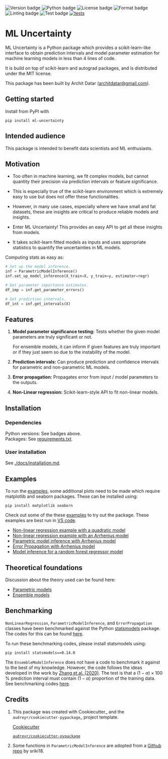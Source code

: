 
![Version badge](https://img.shields.io/badge/version-0.1.0-blue)
![Python badge](https://img.shields.io/badge/python-3.9|3.10|3.11-blue?logo=python)
![License badge](https://img.shields.io/badge/License-MIT-blue)
![Format badge](https://img.shields.io/badge/code_format-black-black)
![Linting badge](https://img.shields.io/badge/code_linting-flake8-black)
![Test badge](https://img.shields.io/badge/tests-pytest-black?logo=pytest)
[![tests](https://github.com/architdatar/ml_uncertainty/actions/workflows/run_tests.yml/badge.svg)](https://github.com/architdatar/ml_uncertainty/actions/workflows/run_tests.yml)

ML Uncertainty
=============================

ML Uncertainty is a Python package which provides a scikit-learn-like interface to obtain prediction intervals and model parameter estimation for machine learning models in less than 4 lines of code.

It is build on top of scikit-learn and autograd packages, and is distributed under the MIT license. 

This package has been built by Archit Datar (architdatar@gmail.com). 

Getting started
----
Install from PyPI with
```
pip install ml-uncertainty
```

Intended audience
----
This package is intended to benefit data scientists and ML enthusiasts. 

Motivation
----
* Too often in machine learning, we fit complex models, but cannot quantity their precision via prediction intervals or feature significance.

* This is especially true of the scikit-learn environment which is extremely easy to use but does not offer these functionalities.

* However, in many use cases, especially where we have small and fat datasets, these are insights are critical to produce reliable models and insights. 

* Enter ML Uncertainty! This provides an easy API to get all these insights from models.

* It takes scikit-learn fitted models as inputs and uses appropriate statistics to quantify the uncertainties in ML models.

Computing stats as easy as:

```Python
# Set up the model inference.
inf = ParametricModelInference()
inf.set_up_model_inference(X_train=X, y_train=y, estimator=regr)

# Get parameter importance estimates.
df_imp = inf.get_parameter_errors()

# Get prediction intervals.
df_int = inf.get_intervals(X)
```

Features
--------

1. **Model parameter significance testing:** Tests whether the given model parameters are truly significant or not.

     For ensemble models, it can inform if given features are truly important or if they just seem so due to the instability of the model.

2. **Prediction intervals:** Can produce prediction and confidence intervals for parametric and non-parametric ML models.

3. **Error propagation:** Propagates error from input / model parameters to the outputs.

4. **Non-Linear regression:** Scikit-learn-style API to fit non-linear models. 

Installation
------------
### Dependencies
Python versions: See badges above.\
Packages: See [requirements.txt](./requirements.txt).

### User installation
See [./docs/installation.md](/docs/installation.md).

## Examples
To run the [examples](examples), some additional plots need to be made which require matplotlib and seaborn packages. These can be installed using:
```
pip install matplotlib seaborn
```

Check out some of the these [examples](examples) to try out the package. These examples are best run in [VS code](https://code.visualstudio.com/). 
* [Non-linear regression example with a quadratic model](examples/non_linear_regression_quadratic.py)
* [Non-linear regression example with an Arrhenius model](examples/non_linear_regression_arrhenius.py)
* [Parametric model inference with Arrhenius model](examples/parametric_model.py)
* [Error Propagation with Arrhenius model](examples/error_propagation.py)
* [Model inference for a random forest regressor model](examples/ensemble_model.py)


## Theoretical foundations

Discussion about the theory used can be found here:

* [Parametric models](docs/theory/parametric_models.md)
* [Ensemble models](docs/theory/ensemble_models.md)


## Benchmarking
`NonLinearRegression`, `ParametricModelInference`, and `ErrorPropagation` classes have been benchmarked against the Python [statsmodels](https://www.statsmodels.org/stable/index.html) package. The codes for this can be found [here](tests/benchmarking/). 

To run these benchmarking codes, please install statsmodels using:
```
pip install statsmodels==0.14.0
```

The `EnsembleModelInference` does not have a code to benchmark it against to the best of my knowledge. However, the code follows the ideas developed in the work by [Zhang et al. (2020)](https://www.tandfonline.com/doi/abs/10.1080/00031305.2019.1585288?journalCode=utas20). The test is that a $(1-\alpha)\times100$ % prediction interval must contain $(1-\alpha)$ proportion of the training data. See benchmarking codes [here](tests/benchmarking/). 


Credits
-------

1. This package was created with Cookiecutter_ and the `audreyr/cookiecutter-pypackage`_ project template.

    [Cookiecutter](https://github.com/audreyr/cookiecutter)

    [`audreyr/cookiecutter-pypackage`](https://github.com/audreyr/cookiecutter-pypackage)

2. Some functions in `ParametricModelInference` are adopted from a [Github repo](https://github.com/sriki18/adnls/) by sriki18.
